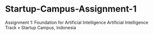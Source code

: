 # Startup-Campus-Assignment-1
Assignment 1: Foundation for Artificial Intelligence Artificial Intelligence Track • Startup Campus, Indonesia

